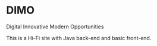# DIMO

Digital Innovative Modern Opportunities

This is a Hi-Fi site with Java back-end and basic front-end.

